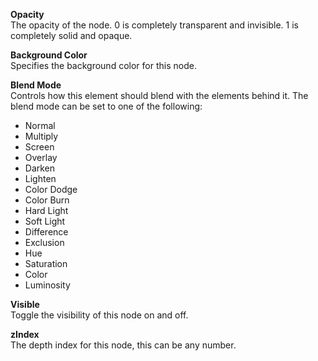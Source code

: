 **Opacity**  
The opacity of the node. 0 is completely transparent and invisible. 1 is completely solid and opaque.

**Background Color**  
Specifies the background color for this node.

**Blend Mode**  
Controls how this element should blend with the elements behind it.
The blend mode can be set to one of the following:
- Normal
- Multiply
- Screen
- Overlay
- Darken
- Lighten
- Color Dodge
- Color Burn
- Hard Light
- Soft Light
- Difference
- Exclusion
- Hue
- Saturation
- Color
- Luminosity

**Visible**  
Toggle the visibility of this node on and off.

**zIndex**  
The depth index for this node, this can be any number.